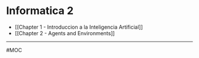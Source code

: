 # Informatica 2
- [[Chapter 1 - Introduccion a la Inteligencia Artificial]]
- [[Chapter 2 - Agents and Environments]]

---
#MOC 